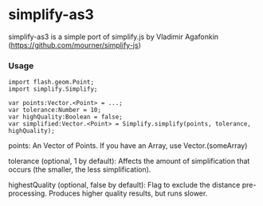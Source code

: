 simplify-as3
============

simplify-as3 is a simple port of simplify.js by Vladimir Agafonkin (https://github.com/mourner/simplify-js)

### Usage
```
import flash.geom.Point;
import simplify.Simplify;

var points:Vector.<Point> = ...;
var tolerance:Number = 10;
var highQuality:Boolean = false;
var simplified:Vector.<Point> = Simplify.simplify(points, tolerance, highQuality);
```

points: An Vector of Points. If you have an Array, use Vector.<Point>(someArray)

tolerance (optional, 1 by default): Affects the amount of simplification that occurs (the smaller, the less simplification).

highestQuality (optional, false by default): Flag to exclude the distance pre-processing. Produces higher quality results, but runs slower.
